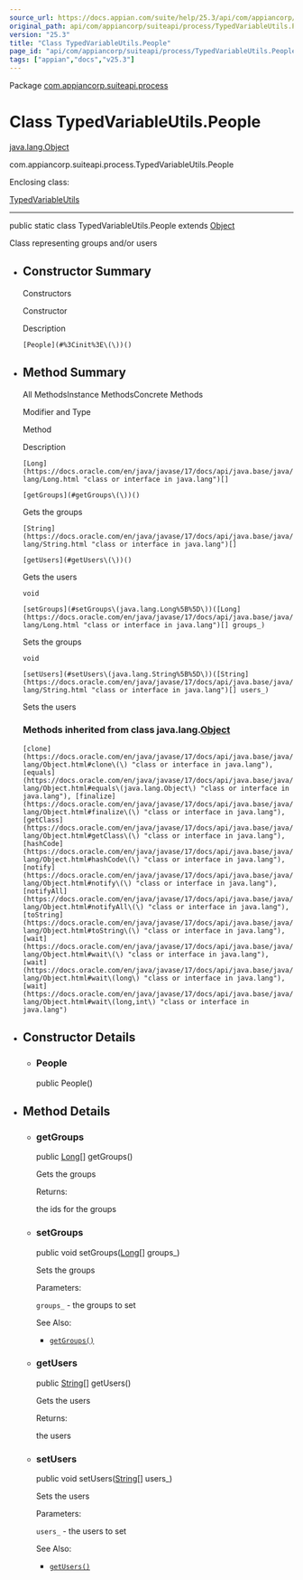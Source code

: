 ```yaml
---
source_url: https://docs.appian.com/suite/help/25.3/api/com/appiancorp/suiteapi/process/TypedVariableUtils.People.html
original_path: api/com/appiancorp/suiteapi/process/TypedVariableUtils.People.html
version: "25.3"
title: "Class TypedVariableUtils.People"
page_id: "api/com/appiancorp/suiteapi/process/TypedVariableUtils.People"
tags: ["appian","docs","v25.3"]
---
```



Package [com.appiancorp.suiteapi.process](package-summary.html)

# Class TypedVariableUtils.People

[java.lang.Object](https://docs.oracle.com/en/java/javase/17/docs/api/java.base/java/lang/Object.html "class or interface in java.lang")

com.appiancorp.suiteapi.process.TypedVariableUtils.People

Enclosing class:

[TypedVariableUtils](TypedVariableUtils.html "class in com.appiancorp.suiteapi.process")

* * *

public static class TypedVariableUtils.People extends [Object](https://docs.oracle.com/en/java/javase/17/docs/api/java.base/java/lang/Object.html "class or interface in java.lang")

Class representing groups and/or users

-   ## Constructor Summary

    Constructors

    Constructor

    Description

    `[People](#%3Cinit%3E\(\))()`

-   ## Method Summary

    All MethodsInstance MethodsConcrete Methods

    Modifier and Type

    Method

    Description

    `[Long](https://docs.oracle.com/en/java/javase/17/docs/api/java.base/java/lang/Long.html "class or interface in java.lang")[]`

    `[getGroups](#getGroups\(\))()`

    Gets the groups

    `[String](https://docs.oracle.com/en/java/javase/17/docs/api/java.base/java/lang/String.html "class or interface in java.lang")[]`

    `[getUsers](#getUsers\(\))()`

    Gets the users

    `void`

    `[setGroups](#setGroups\(java.lang.Long%5B%5D\))([Long](https://docs.oracle.com/en/java/javase/17/docs/api/java.base/java/lang/Long.html "class or interface in java.lang")[] groups_)`

    Sets the groups

    `void`

    `[setUsers](#setUsers\(java.lang.String%5B%5D\))([String](https://docs.oracle.com/en/java/javase/17/docs/api/java.base/java/lang/String.html "class or interface in java.lang")[] users_)`

    Sets the users

    ### Methods inherited from class java.lang.[Object](https://docs.oracle.com/en/java/javase/17/docs/api/java.base/java/lang/Object.html "class or interface in java.lang")

    `[clone](https://docs.oracle.com/en/java/javase/17/docs/api/java.base/java/lang/Object.html#clone\(\) "class or interface in java.lang"), [equals](https://docs.oracle.com/en/java/javase/17/docs/api/java.base/java/lang/Object.html#equals\(java.lang.Object\) "class or interface in java.lang"), [finalize](https://docs.oracle.com/en/java/javase/17/docs/api/java.base/java/lang/Object.html#finalize\(\) "class or interface in java.lang"), [getClass](https://docs.oracle.com/en/java/javase/17/docs/api/java.base/java/lang/Object.html#getClass\(\) "class or interface in java.lang"), [hashCode](https://docs.oracle.com/en/java/javase/17/docs/api/java.base/java/lang/Object.html#hashCode\(\) "class or interface in java.lang"), [notify](https://docs.oracle.com/en/java/javase/17/docs/api/java.base/java/lang/Object.html#notify\(\) "class or interface in java.lang"), [notifyAll](https://docs.oracle.com/en/java/javase/17/docs/api/java.base/java/lang/Object.html#notifyAll\(\) "class or interface in java.lang"), [toString](https://docs.oracle.com/en/java/javase/17/docs/api/java.base/java/lang/Object.html#toString\(\) "class or interface in java.lang"), [wait](https://docs.oracle.com/en/java/javase/17/docs/api/java.base/java/lang/Object.html#wait\(\) "class or interface in java.lang"), [wait](https://docs.oracle.com/en/java/javase/17/docs/api/java.base/java/lang/Object.html#wait\(long\) "class or interface in java.lang"), [wait](https://docs.oracle.com/en/java/javase/17/docs/api/java.base/java/lang/Object.html#wait\(long,int\) "class or interface in java.lang")`

-   ## Constructor Details

    -   ### People

        public People()

-   ## Method Details

    -   ### getGroups

        public [Long](https://docs.oracle.com/en/java/javase/17/docs/api/java.base/java/lang/Long.html "class or interface in java.lang")\[\] getGroups()

        Gets the groups

        Returns:

        the ids for the groups

    -   ### setGroups

        public void setGroups([Long](https://docs.oracle.com/en/java/javase/17/docs/api/java.base/java/lang/Long.html "class or interface in java.lang")\[\] groups\_)

        Sets the groups

        Parameters:

        `groups_` - the groups to set

        See Also:

        -   [`getGroups()`](#getGroups\(\))

    -   ### getUsers

        public [String](https://docs.oracle.com/en/java/javase/17/docs/api/java.base/java/lang/String.html "class or interface in java.lang")\[\] getUsers()

        Gets the users

        Returns:

        the users

    -   ### setUsers

        public void setUsers([String](https://docs.oracle.com/en/java/javase/17/docs/api/java.base/java/lang/String.html "class or interface in java.lang")\[\] users\_)

        Sets the users

        Parameters:

        `users_` - the users to set

        See Also:

        -   [`getUsers()`](#getUsers\(\))